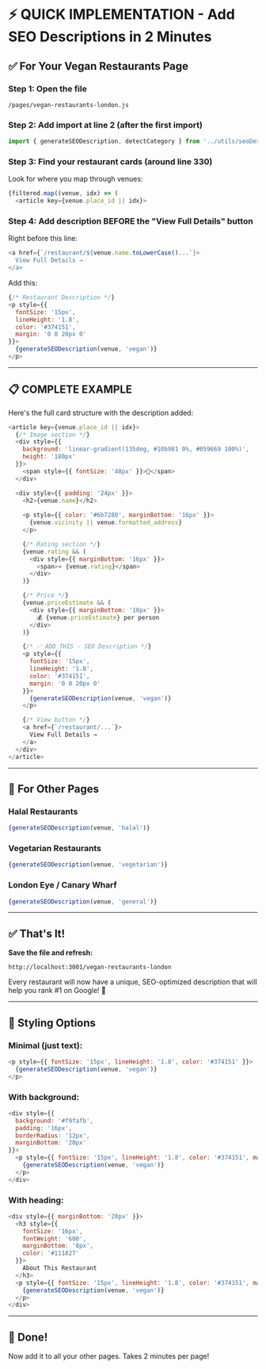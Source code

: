 # ⚡ QUICK IMPLEMENTATION - Add SEO Descriptions in 2 Minutes

## ✅ For Your Vegan Restaurants Page

### **Step 1: Open the file**
```
/pages/vegan-restaurants-london.js
```

### **Step 2: Add import at line 2 (after the first import)**
```javascript
import { generateSEODescription, detectCategory } from '../utils/seoDescriptions';
```

### **Step 3: Find your restaurant cards (around line 330)**
Look for where you map through venues:
```javascript
{filtered.map((venue, idx) => (
  <article key={venue.place_id || idx}>
```

### **Step 4: Add description BEFORE the "View Full Details" button**
Right before this line:
```javascript
<a href={`/restaurant/${venue.name.toLowerCase()...`}>
  View Full Details →
</a>
```

Add this:
```javascript
{/* Restaurant Description */}
<p style={{
  fontSize: '15px',
  lineHeight: '1.8',
  color: '#374151',
  margin: '0 0 20px 0'
}}>
  {generateSEODescription(venue, 'vegan')}
</p>
```

---

## 📋 COMPLETE EXAMPLE

Here's the full card structure with the description added:

```javascript
<article key={venue.place_id || idx}>
  {/* Image section */}
  <div style={{
    background: 'linear-gradient(135deg, #10b981 0%, #059669 100%)',
    height: '180px'
  }}>
    <span style={{ fontSize: '48px' }}>🌱</span>
  </div>

  <div style={{ padding: '24px' }}>
    <h2>{venue.name}</h2>
    
    <p style={{ color: '#6b7280', marginBottom: '16px' }}>
      {venue.vicinity || venue.formatted_address}
    </p>

    {/* Rating section */}
    {venue.rating && (
      <div style={{ marginBottom: '16px' }}>
        <span>⭐ {venue.rating}</span>
      </div>
    )}

    {/* Price */}
    {venue.priceEstimate && (
      <div style={{ marginBottom: '18px' }}>
        💰 {venue.priceEstimate} per person
      </div>
    )}

    {/* ✅ ADD THIS - SEO Description */}
    <p style={{
      fontSize: '15px',
      lineHeight: '1.8',
      color: '#374151',
      margin: '0 0 20px 0'
    }}>
      {generateSEODescription(venue, 'vegan')}
    </p>

    {/* View button */}
    <a href={`/restaurant/...`}>
      View Full Details →
    </a>
  </div>
</article>
```

---

## 🎯 For Other Pages

### **Halal Restaurants**
```javascript
{generateSEODescription(venue, 'halal')}
```

### **Vegetarian Restaurants**
```javascript
{generateSEODescription(venue, 'vegetarian')}
```

### **London Eye / Canary Wharf**
```javascript
{generateSEODescription(venue, 'general')}
```

---

## ✅ That's It!

**Save the file and refresh:**
```
http://localhost:3001/vegan-restaurants-london
```

Every restaurant will now have a unique, SEO-optimized description that will help you rank #1 on Google! 🚀

---

## 🎨 Styling Options

### Minimal (just text):
```javascript
<p style={{ fontSize: '15px', lineHeight: '1.8', color: '#374151' }}>
  {generateSEODescription(venue, 'vegan')}
</p>
```

### With background:
```javascript
<div style={{
  background: '#f9fafb',
  padding: '16px',
  borderRadius: '12px',
  marginBottom: '20px'
}}>
  <p style={{ fontSize: '15px', lineHeight: '1.8', color: '#374151', margin: 0 }}>
    {generateSEODescription(venue, 'vegan')}
  </p>
</div>
```

### With heading:
```javascript
<div style={{ marginBottom: '20px' }}>
  <h3 style={{ 
    fontSize: '16px', 
    fontWeight: '600', 
    marginBottom: '8px',
    color: '#111827'
  }}>
    About This Restaurant
  </h3>
  <p style={{ fontSize: '15px', lineHeight: '1.8', color: '#374151', margin: 0 }}>
    {generateSEODescription(venue, 'vegan')}
  </p>
</div>
```

---

## 🚀 Done!

Now add it to all your other pages. Takes 2 minutes per page!
